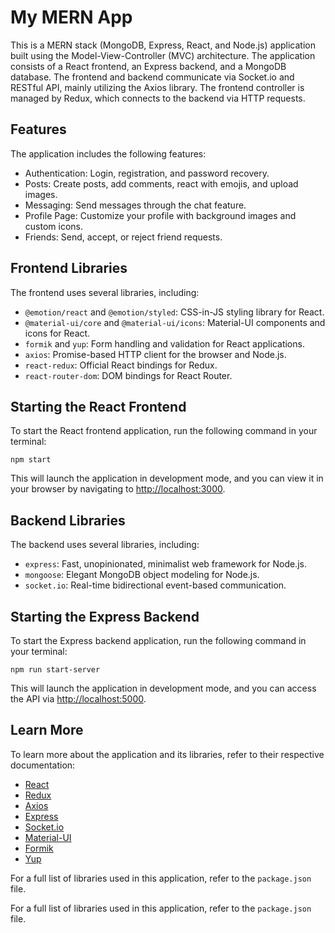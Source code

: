 <!DOCTYPE html>
<html>
<head>
    <meta charset="utf-8">
    <title>My MERN App</title>
</head>
<body>
<h1>My MERN App</h1>

<p>This is a MERN stack (MongoDB, Express, React, and Node.js) application built using the Model-View-Controller (MVC) architecture. The application consists of a React frontend, an Express backend, and a MongoDB database. The frontend and backend communicate via Socket.io and RESTful API, mainly utilizing the Axios library. The frontend controller is managed by Redux, which connects to the backend via HTTP requests.</p>

<h2>Features</h2>

<p>The application includes the following features:</p>

<ul>
    <li>Authentication: Login, registration, and password recovery.</li>
    <li>Posts: Create posts, add comments, react with emojis, and upload images.</li>
    <li>Messaging: Send messages through the chat feature.</li>
    <li>Profile Page: Customize your profile with background images and custom icons.</li>
    <li>Friends: Send, accept, or reject friend requests.</li>
</ul>

<h2>Frontend Libraries</h2>

<p>The frontend uses several libraries, including:</p>

<ul>
    <li><code>@emotion/react</code> and <code>@emotion/styled</code>: CSS-in-JS styling library for React.</li>
    <li><code>@material-ui/core</code> and <code>@material-ui/icons</code>: Material-UI components and icons for React.</li>
    <li><code>formik</code> and <code>yup</code>: Form handling and validation for React applications.</li>
    <li><code>axios</code>: Promise-based HTTP client for the browser and Node.js.</li>
    <li><code>react-redux</code>: Official React bindings for Redux.</li>
    <li><code>react-router-dom</code>: DOM bindings for React Router.</li>
</ul>

<h2>Starting the React Frontend</h2>

<p>To start the React frontend application, run the following command in your terminal:</p>

<pre><code>npm start</code></pre>

<p>This will launch the application in development mode, and you can view it in your browser by navigating to <a href="http://localhost:3000">http://localhost:3000</a>.</p>

<h2>Backend Libraries</h2>

<p>The backend uses several libraries, including:</p>

<ul>
    <li><code>express</code>: Fast, unopinionated, minimalist web framework for Node.js.</li>
    <li><code>mongoose</code>: Elegant MongoDB object modeling for Node.js.</li>
    <li><code>socket.io</code>: Real-time bidirectional event-based communication.</li>
</ul>

<h2>Starting the Express Backend</h2>

<p>To start the Express backend application, run the following command in your terminal:</p>

<pre><code>npm run start-server</code></pre>

<p>This will launch the application in development mode, and you can access the API via <a href="http://localhost:5000">http://localhost:5000</a>.</p>

<h2>Learn More</h2>

<p>To learn more about the application and its libraries, refer to their respective documentation:</p>

<ul>
    <li><a href="https://reactjs.org/docs/getting-started.html">React</a></li>
<li><a href="https://redux.js.org/introduction/getting-started">Redux</a></li>
<li><a href="https://axios-http.com/docs/intro">Axios</a></li>
<li><a href="https://expressjs.com/en/starter/installing.html">Express</a></li>
<li><a href="https://socket.io/docs/v4/index.html">Socket.io</a></li>
<li><a href="https://material-ui.com/getting-started/installation/">Material-UI</a></li>
<li><a href="https://formik.org/docs/overview">Formik</a></li>
<li><a href="https://github.com/jquense/yup">Yup</a></li>
</ul>


<p>For a full list of libraries used in this application, refer to the <code>package.json</code> file.</p>
</body>
</html>
<p>For a full list of libraries used in this application, refer to the <code>package.json</code> file.</p>
</body>
</html>




